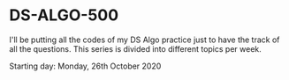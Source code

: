 # DS-ALGO-500

I'll be putting all the codes of my DS Algo practice just to have the track of all the questions.
This series is divided into different topics per week.

Starting day: Monday, 26th October 2020
